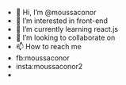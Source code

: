 - 👋 Hi, I’m @moussaconor
- 👀 I’m interested in front-end
- 🌱 I’m currently learning react.js
- 💞️ I’m looking to collaborate on 
- 📫 How to reach me 
- fb:moussaconor
- insta:moussaconor2
- 

<!---
moussaconor/moussaconor is a ✨ special ✨ repository because its `README.md` (this file) appears on your GitHub profile.
You can click the Preview link to take a look at your changes.
--->
